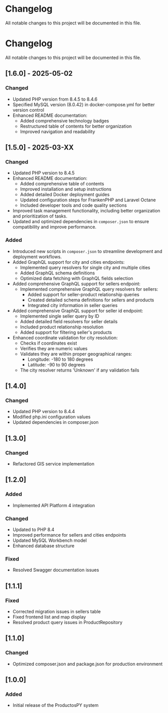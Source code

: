 # Changelog

All notable changes to this project will be documented in this file.

# Changelog

All notable changes to this project will be documented in this file.

## [1.6.0] - 2025-05-02

### Changed
- Updated PHP version from 8.4.5 to 8.4.6
- Specified MySQL version (8.0.42) in docker-compose.yml for better version control
- Enhanced README documentation:
  - Added comprehensive technology badges
  - Restructured table of contents for better organization
  - Improved navigation and readability

## [1.5.0] - 2025-03-XX

### Changed
- Updated PHP version to 8.4.5
- Enhanced README documentation:
  - Added comprehensive table of contents
  - Improved installation and setup instructions
  - Added detailed Docker deployment guides
  - Updated configuration steps for FrankenPHP and Laravel Octane
  - Included developer tools and code quality sections
- Improved task management functionality, including better organization and prioritization of tasks.
- Updated and optimized dependencies in `composer.json` to ensure compatibility and improve performance.

### Added
- Introduced new scripts in `composer.json` to streamline development and deployment workflows.
- Added GraphQL support for city and cities endpoints:
  - Implemented query resolvers for single city and multiple cities
  - Added GraphQL schema definitions
  - Optimized data fetching with GraphQL fields selection
- Added comprehensive GraphQL support for sellers endpoint:
  - Implemented comprehensive GraphQL query resolvers for sellers:
    - Added support for seller-product relationship queries
    - Created detailed schema definitions for sellers and products
    - Integrated city information in seller queries
- Added comprehensive GraphQL support for seller id endpoint:
  - Implemented single seller query by ID
  - Added detailed field resolvers for seller details
  - Included product relationship resolution
  - Added support for filtering seller's products
- Enhanced coordinate validation for city resolution:
  - Checks if coordinates exist
  - Verifies they are numeric values
  - Validates they are within proper geographical ranges:
    - Longitude: -180 to 180 degrees
    - Latitude: -90 to 90 degrees
  - The city resolver returns 'Unknown' if any validation fails

## [1.4.0]

### Changed
- Updated PHP version to 8.4.4
- Modified php.ini configuration values
- Updated dependencies in composer.json

## [1.3.0]

### Changed
- Refactored GIS service implementation

## [1.2.0]

### Added
- Implemented API Platform 4 integration

### Changed
- Updated to PHP 8.4
- Improved performance for sellers and cities endpoints
- Updated MySQL Workbench model
- Enhanced database structure

### Fixed
- Resolved Swagger documentation issues

## [1.1.1]

### Fixed
- Corrected migration issues in sellers table
- Fixed frontend list and map display
- Resolved product query issues in ProductRepository

## [1.1.0]

### Changed
- Optimized composer.json and package.json for production environment

## [1.0.0]

### Added
- Initial release of the ProductosPY system